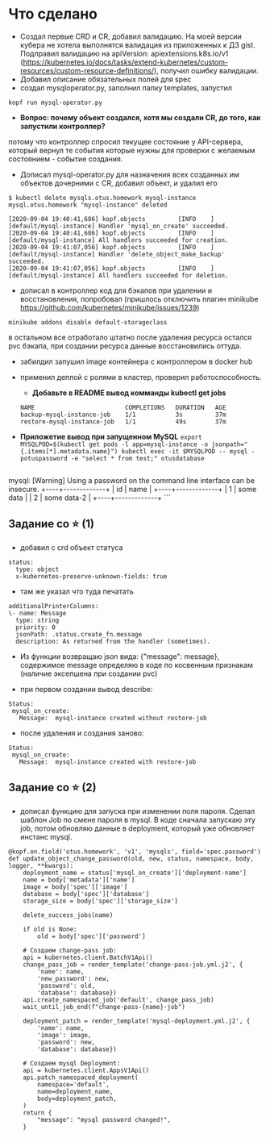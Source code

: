 # Что сделано

 - Создал первые CRD и CR, добавил валидацию. На моей версии кубера не хотела
  выполнятся валидация из приложенных
  к ДЗ gist. Подправил валидацию на apiVersion: apiextensions.k8s.io/v1
	(https://kubernetes.io/docs/tasks/extend-kubernetes/custom-resources/custom-resource-definitions/),
	 получил ошибку валидации.
 - Добавил описание обязательных полей для spec
 - создал mysqloperator.py, заполнил папку templates, запустил
 ```
 kopf run mysql-operator.py
 ```
 - **Вопрос: почему объект создался, хотя мы создали CR, до того, как
запустили контроллер?**  

потому что контроллер спросил текущее состояние у API-сервера, который вернул
те события которые нужны для проверки с желаемым состоянием - событие создания.

 - Дописал mysql-operator.py для назначения всех созданных им объектов дочерними с CR,
 добавил объект, и удалил его
```
$ kubectl delete mysqls.otus.homework mysql-instance
mysql.otus.homework "mysql-instance" deleted
```
```
[2020-09-04 19:40:41,686] kopf.objects         [INFO    ] [default/mysql-instance] Handler 'mysql_on_create' succeeded.
[2020-09-04 19:40:41,686] kopf.objects         [INFO    ] [default/mysql-instance] All handlers succeeded for creation.
[2020-09-04 19:41:07,056] kopf.objects         [INFO    ] [default/mysql-instance] Handler 'delete_object_make_backup' succeeded.
[2020-09-04 19:41:07,056] kopf.objects         [INFO    ] [default/mysql-instance] All handlers succeeded for deletion.
```
 - дописал в контроллер код для бэкапов при удалении и восстановления, попробовал (пришлось отключить плагин minikube https://github.com/kubernetes/minikube/issues/1239)
 ```
minikube addons disable default-storageclass
 ```
 в оcтальном все отработало штатно после удаления ресурса остался pvc бэкапа,
  при создании ресурса данные восстановились оттуда.

- забилдил запушил image контейнера с контроллером в docker hub
- применил деплой с ролями в кластер, проверил работоспособность.
  - **Добавьте в README вывод комманды kubectl get jobs**
  ```
  NAME                         COMPLETIONS   DURATION   AGE
  backup-mysql-instance-job    1/1           3s         37m
  restore-mysql-instance-job   1/1           49s        37m
  ```
 - **Приложетие вывод при запущенном MySQL**
`export MYSQLPOD=$(kubectl get pods -l app=mysql-instance -o jsonpath="
{.items[*].metadata.name}")
kubectl exec -it $MYSQLPOD -- mysql -potuspassword -e "select * from test;" otusdatabase`

    ```
  mysql: [Warning] Using a password on the command line interface can be insecure.
   +----+-------------+
   | id | name        |
   +----+-------------+
   |  1 | some data   |
   |  2 | some data-2 |
   +----+-------------+
    ```

##  Задание со ⭐ (1)

 - добавил с crd объект статуса

 ```
 status:
   type: object
   x-kubernetes-preserve-unknown-fields: true
 ```

 - там же указал что туда печатать

 ```
 additionalPrinterColumns:
 \- name: Message
   type: string
   priority: 0
   jsonPath: .status.create_fn.message
   description: As returned from the handler (sometimes).
 ```

 - Из функции возвращаю json вида: {"message": message}, содержимое message
 определяю в коде по косвенным признакам (наличие эксепшена при создании pvc)

 - при первом создании вывод describe:

 ```
 Status:
  mysql_on_create:
    Message:  mysql-instance created without restore-job
 ```

 - после удаления и создания заново:

 ```
 Status:
  mysql_on_create:
    Message:  mysql-instance created with restore-job
 ```

 ##  Задание со ⭐ (2)

 - дописал функцию для запуска при изменении поля пароля. Сделал шаблон Job по смене пароля в mysql. В коде сначала запускаю эту job, потом обновляю данные в deployment, который уже обновляет инстанс mysql.

 ```
 @kopf.on.field('otus.homework', 'v1', 'mysqls', field='spec.password')
 def update_object_change_password(old, new, status, namespace, body, logger, **kwargs):
     deployment_name = status['mysql_on_create']['deployment-name']
     name = body['metadata']['name']
     image = body['spec']['image']
     database = body['spec']['database']
     storage_size = body['spec']['storage_size']

     delete_success_jobs(name)

     if old is None:
         old = body['spec']['password']

     # Cоздаем change-pass job:
     api = kubernetes.client.BatchV1Api()
     change_pass_job = render_template('change-pass-job.yml.j2', {
         'name': name,
         'new_password': new,
         'password': old,
         'database': database})
     api.create_namespaced_job('default', change_pass_job)
     wait_until_job_end(f"change-pass-{name}-job")

     deployment_patch = render_template('mysql-deployment.yml.j2', {
         'name': name,
         'image': image,
         'password': new,
         'database': database})

     # Создаем mysql Deployment:
     api = kubernetes.client.AppsV1Api()
     api.patch_namespaced_deployment(
         namespace='default',
         name=deployment_name,
         body=deployment_patch,
     )
     return {
         "message": "mysql password changed!",
     }
 ```
